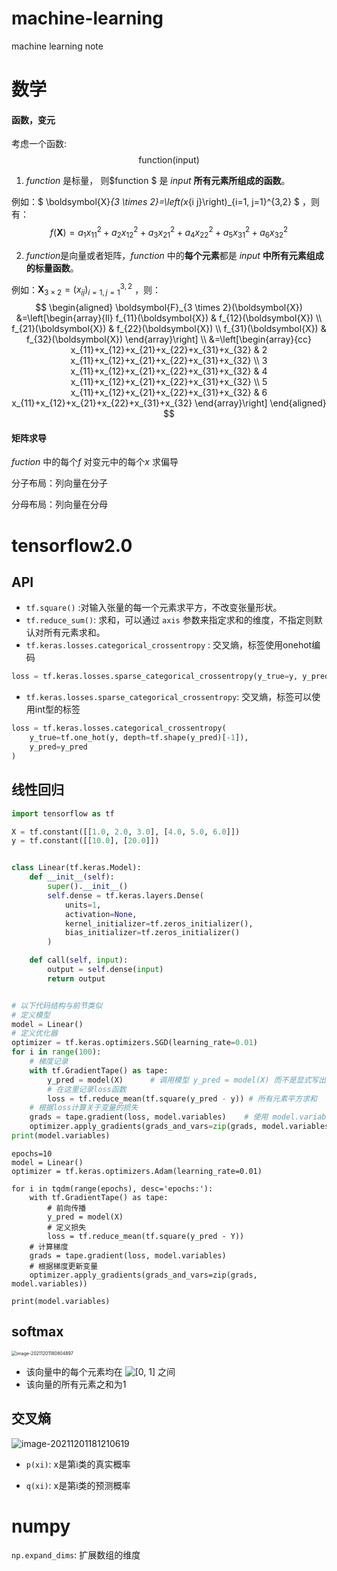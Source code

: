 # machine-learning
machine learning note

# 数学

#### 函数，变元

考虑一个函数:
$$
\text { function(input) }
$$

1. $function$ 是标量， 则$function $ 是 $input$ **所有元素所组成的函数**。

例如：$
\boldsymbol{X}_{3 \times 2}=\left(x_{i j}\right)_{i=1, j=1}^{3,2}
$ ，则有：
$$
f(\boldsymbol{X})=a_{1} x_{11}^{2}+a_{2} x_{12}^{2}+a_{3} x_{21}^{2}+a_{4} x_{22}^{2}+a_{5} x_{31}^{2}+a_{6} x_{32}^{2}
$$

2. $function$是向量或者矩阵，$function$ 中的**每个元素**都是 $input$ **中所有元素组成的标量函数**。

例如：$\boldsymbol{X}_{3 \times 2}=\left(x_{i j}\right)_{i=1, j=1}^{3,2}$ ，则：
$$
\begin{aligned}
\boldsymbol{F}_{3 \times 2}(\boldsymbol{X}) &=\left[\begin{array}{ll}
f_{11}(\boldsymbol{X}) & f_{12}(\boldsymbol{X}) \\
f_{21}(\boldsymbol{X}) & f_{22}(\boldsymbol{X}) \\
f_{31}(\boldsymbol{X}) & f_{32}(\boldsymbol{X})
\end{array}\right] \\
&=\left[\begin{array}{cc}
x_{11}+x_{12}+x_{21}+x_{22}+x_{31}+x_{32} & 2 x_{11}+x_{12}+x_{21}+x_{22}+x_{31}+x_{32} \\
3 x_{11}+x_{12}+x_{21}+x_{22}+x_{31}+x_{32} & 4 x_{11}+x_{12}+x_{21}+x_{22}+x_{31}+x_{32} \\
5 x_{11}+x_{12}+x_{21}+x_{22}+x_{31}+x_{32} & 6 x_{11}+x_{12}+x_{21}+x_{22}+x_{31}+x_{32}
\end{array}\right]
\end{aligned}
$$

#### 矩阵求导

$fuction$ 中的每个$f$ 对变元中的每个$x$ 求偏导

分子布局：列向量在分子

分母布局：列向量在分母



# tensorflow2.0

## API

- `tf.square()` :对输入张量的每一个元素求平方，不改变张量形状。
- `tf.reduce_sum()`: 求和，可以通过 `axis` 参数来指定求和的维度，不指定则默认对所有元素求和。
- `tf.keras.losses.categorical_crossentropy` : 交叉熵，标签使用onehot编码

```python
loss = tf.keras.losses.sparse_categorical_crossentropy(y_true=y, y_pred=y_pred)
```

- `tf.keras.losses.sparse_categorical_crossentropy`: 交叉熵，标签可以使用int型的标签

```python
loss = tf.keras.losses.categorical_crossentropy(
    y_true=tf.one_hot(y, depth=tf.shape(y_pred)[-1]),
    y_pred=y_pred
)
```

## 线性回归

```python
import tensorflow as tf

X = tf.constant([[1.0, 2.0, 3.0], [4.0, 5.0, 6.0]])
y = tf.constant([[10.0], [20.0]])


class Linear(tf.keras.Model):
    def __init__(self):
        super().__init__()
        self.dense = tf.keras.layers.Dense(
            units=1,
            activation=None,
            kernel_initializer=tf.zeros_initializer(),
            bias_initializer=tf.zeros_initializer()
        )

    def call(self, input):
        output = self.dense(input)
        return output


# 以下代码结构与前节类似
# 定义模型
model = Linear()
# 定义优化器
optimizer = tf.keras.optimizers.SGD(learning_rate=0.01)
for i in range(100):
    # 梯度记录
    with tf.GradientTape() as tape:
        y_pred = model(X)      # 调用模型 y_pred = model(X) 而不是显式写出 y_pred = a * X + b
        # 在这里记录loss函数
        loss = tf.reduce_mean(tf.square(y_pred - y)) # 所有元素平方求和
    # 根据loss计算关于变量的损失
    grads = tape.gradient(loss, model.variables)    # 使用 model.variables 这一属性直接获得模型中的所有变量
    optimizer.apply_gradients(grads_and_vars=zip(grads, model.variables))
print(model.variables)
```





```
epochs=10
model = Linear()
optimizer = tf.keras.optimizers.Adam(learning_rate=0.01)

for i in tqdm(range(epochs), desc='epochs:'):
    with tf.GradientTape() as tape:
        # 前向传播
        y_pred = model(X)
        # 定义损失
        loss = tf.reduce_mean(tf.square(y_pred - Y))
    # 计算梯度
    grads = tape.gradient(loss, model.variables)
    # 根据梯度更新变量
    optimizer.apply_gradients(grads_and_vars=zip(grads, model.variables))

print(model.variables)
```

































## softmax



<img src="C:\Users\zhouhan\AppData\Roaming\Typora\typora-user-images\image-20211201180804897.png" alt="image-20211201180804897" style="zoom:50%;" />



- 该向量中的每个元素均在 ![[0, 1]](https://tf.wiki/_images/math/1a9360a164e54bf10a49ee770650287ce1e13124.png) 之间
- 该向量的所有元素之和为1



## 交叉熵

![image-20211201181210619](C:\Users\zhouhan\AppData\Roaming\Typora\typora-user-images\image-20211201181210619.png)

- `p(xi)`: x是第i类的真实概率

- `q(xi)`: x是第i类的预测概率



# numpy

`np.expand_dims`: 扩展数组的维度
